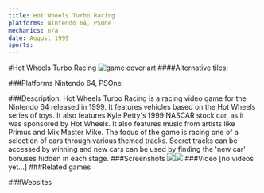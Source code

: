 ```yaml
---
title: Hot Wheels Turbo Racing
platforms: Nintendo 64, PSOne
mechanics: n/a
date: August 1999
sports: 
---
```

#Hot Wheels Turbo Racing
![game cover art](//images.igdb.com/igdb/image/upload/t_cover_big/cgnfgftuotvpw8asa1ku.jpg "Logo Title Text 1")
####Alternative tiles:

###Platforms
Nintendo 64, PSOne

###Description:
Hot Wheels Turbo Racing is a racing video game for the Nintendo 64 released in 1999. It features vehicles based on the Hot Wheels series of toys. It also features Kyle Petty's 1999 NASCAR stock car, as it was sponsored by Hot Wheels. It also features music from artists like Primus and Mix Master Mike. The focus of the game is racing one of a selection of cars through various themed tracks. Secret tracks can be accessed by winning and new cars can be used by finding the 'new car' bonuses hidden in each stage.
###Screenshots
<a target="_blank" rel="noopener noreferrer" href="//images.igdb.com/igdb/image/upload/t_cover_big/rvrnlqlji2wnywhxan89.jpg"><img src="//images.igdb.com/igdb/image/upload/t_thumb/rvrnlqlji2wnywhxan89.jpg"/></a><a target="_blank" rel="noopener noreferrer" href="//images.igdb.com/igdb/image/upload/t_cover_big/no1f1y4rrzwooqvo2lxp.jpg"><img src="//images.igdb.com/igdb/image/upload/t_thumb/no1f1y4rrzwooqvo2lxp.jpg"/></a>
###Video
[no videos yet...]
###Related games

###Websites

